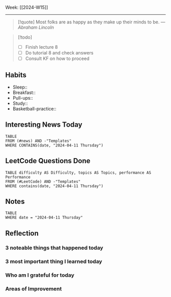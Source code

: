 Week: [[2024-W15]]
- - -
>[!quote]
> Most folks are as happy as they make up their minds to be.
> — <cite>Abraham Lincoln</cite>

>[!todo]
>- [ ] Finish lecture 8
>- [ ] Do tutorial 8 and check answers
>- [ ] Consult KF on how to proceed

## Habits

- Sleep:: 
- Breakfast:: 
- Pull-ups:: 
- Study:: 
- Basketball-practice:: 
## Interesting News Today

```dataview
TABLE 
FROM (#news) AND -"Templates"
WHERE CONTAINS(date, "2024-04-11 Thursday") 
```

## LeetCode Questions Done

```dataview
TABLE difficulty AS Difficulty, topics AS Topics, performance AS Performance
FROM (#LeetCode) AND -"Templates"
WHERE contains(date, "2024-04-11 Thursday") 
```

## Notes

```dataview
TABLE
WHERE date = "2024-04-11 Thursday"
```

## Reflection

### 3 noteable things that happened today

### 3 most important thing I learned today

### Who am I grateful for today

### Areas of Improvement